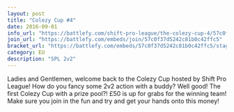 ```yaml
---
layout: post
title: "Colezy Cup #4"
date: 2016-09-01
info_url: "https://battlefy.com/shift-pro-league/the-colezy-cup-4/57c0f37d5242c81b0c42ffc5/info"
join_url: "https://battlefy.com/embeds/join/57c0f37d5242c81b0c42ffc5"
bracket_url: "https://battlefy.com/embeds/57c0f37d5242c81b0c42ffc5/stage/57c0f37d5242c81b0c42ffc6"
category: EU
description: "SPL 2v2"
---
```


Ladies and Gentlemen, welcome back to the Colezy Cup hosted by Shift Pro League! How do you fancy some 2v2 action with a buddy? Well good! The first Colezy Cup with a prize pool?! £50 is up for grabs for the winning team! Make sure you join in the fun and try and get your hands onto this money!
